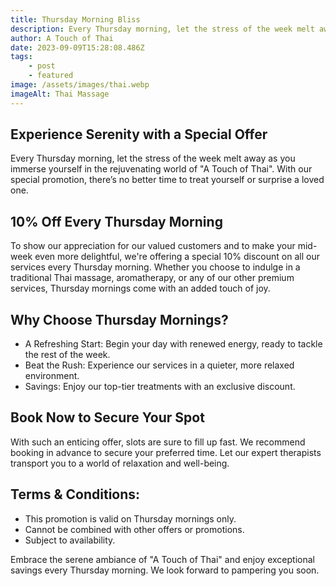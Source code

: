 ```yaml
---
title: Thursday Morning Bliss
description: Every Thursday morning, let the stress of the week melt away as you immerse yourself in the rejuvenating world of A Touch of Thai. With our special promotion, there’s no better time to treat yourself or surprise a loved one.
author: A Touch of Thai
date: 2023-09-09T15:28:08.486Z
tags:
    - post
    - featured
image: /assets/images/thai.webp
imageAlt: Thai Massage
---
```


## Experience Serenity with a Special Offer

Every Thursday morning, let the stress of the week melt away as you immerse yourself in the rejuvenating world of "A Touch of Thai". With our special promotion, there’s no better time to treat yourself or surprise a loved one.

## 10% Off Every Thursday Morning

To show our appreciation for our valued customers and to make your mid-week even more delightful, we're offering a special 10% discount on all our services every Thursday morning. Whether you choose to indulge in a traditional Thai massage, aromatherapy, or any of our other premium services, Thursday mornings come with an added touch of joy.

## Why Choose Thursday Mornings?

-   A Refreshing Start: Begin your day with renewed energy, ready to tackle the rest of the week.
-   Beat the Rush: Experience our services in a quieter, more relaxed environment.
-   Savings: Enjoy our top-tier treatments with an exclusive discount.

## Book Now to Secure Your Spot

With such an enticing offer, slots are sure to fill up fast. We recommend booking in advance to secure your preferred time. Let our expert therapists transport you to a world of relaxation and well-being.

## Terms & Conditions:

-   This promotion is valid on Thursday mornings only.
-   Cannot be combined with other offers or promotions.
-   Subject to availability.

Embrace the serene ambiance of "A Touch of Thai" and enjoy exceptional savings every Thursday morning. We look forward to pampering you soon.